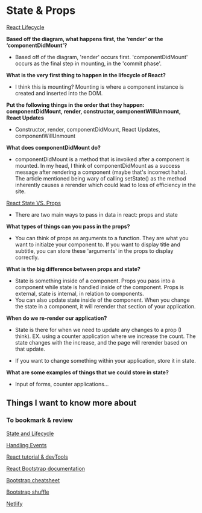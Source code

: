 # State & Props

[React Lifecycle](https://medium.com/@joshuablankenshipnola/react-component-lifecycle-events-cb77e670a093)

**Based off the diagram, what happens first, the ‘render’ or the ‘componentDidMount’?**

- Based off of the diagram, 'render' occurs first. 'componentDidMount' occurs as the final step in mounting, in the 'commit phase'.

**What is the very first thing to happen in the lifecycle of React?**

- I think this is mounting? Mounting is where a component instance is created and inserted into the DOM.

**Put the following things in the order that they happen: componentDidMount, render, constructor, componentWillUnmount, React Updates**

- Constructor, render, componentDidMount, React Updates, componentWillUnmount

**What does componentDidMount do?**

- componentDidMount is a method that is invoiked after a component is mounted. In my head, I think of componentDidMount as a success message after rendering a component (maybe that's incorrect haha). The article mentioned being wary of calling setState() as the method inherently causes a rerender which could lead to loss of efficiency in the site.

[React State VS. Props](https://www.youtube.com/watch?v=IYvD9oBCuJI)

- There are two main ways to pass in data in react: props and state

**What types of things can you pass in the props?**

- You can think of props as arguments to a function. They are what you want to initialze your component to. If you want to display title and subtitle, you can store these 'arguments' in the props to display correctly.

**What is the big difference between props and state?**

- State is something inside of a component. Props you pass into a component while state is handled inside of the component. Props is external, state is internal, in relation to components.
- You can also update state inside of the component. When you change the state in a component, it will rerender that section of your application.

**When do we re-render our application?**

- State is there for when we need to update any changes to a prop (I think). EX. using a counter application where we increase the count. The state changes with the increase, and the page will rerender based on that update.

- If you want to change something within your application, store it in state.

**What are some examples of things that we could store in state?**

- Input of forms, counter applications...

## Things I want to know more about

### To bookmark & review

[State and Lifecycle](https://reactjs.org/docs/state-and-lifecycle.html)

[Handling Events](https://reactjs.org/docs/handling-events.html)

[React tutorial & devTools](https://reactjs.org/tutorial/tutorial.html)

[React Bootstrap documentation](https://react-bootstrap.github.io/)

[Bootstrap cheatsheet](https://getbootstrap.com/docs/5.0/examples/cheatsheet/)

[Bootstrap shuffle](https://bootstrapshuffle.com/classes)

[Netlify](https://www.netlify.com/)
